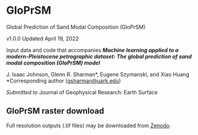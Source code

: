 # GloPrSM

Global Prediction of Sand Modal Composition (GloPrSM)

v1.0.0
Updated April 19, 2022

Input data and code that accompanies <b><i>Machine learning applied to a modern-Pleistocene petrographic dataset: The global prediction of sand modal composition (GloPrSM) model</i></b>

J. Isaac Johnson, Glenn R. Sharman*, Eugene Szymanski, and Xiao Huang
*Corresponding author (gsharman@uark.edu)

<i>Submitted to </i>Journal of Geophysical Research: Earth Surface

## GloPrSM raster download

Full resolution outputs (.tif files) may be downloaded from [Zenodo](https://doi.org/10.5281/zenodo.6471406).